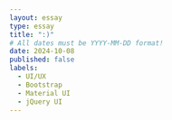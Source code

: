```yaml
---
layout: essay
type: essay
title: ":)"
# All dates must be YYYY-MM-DD format!
date: 2024-10-08
published: false
labels:
  - UI/UX
  - Bootstrap
  - Material UI
  - jQuery UI
---
```


